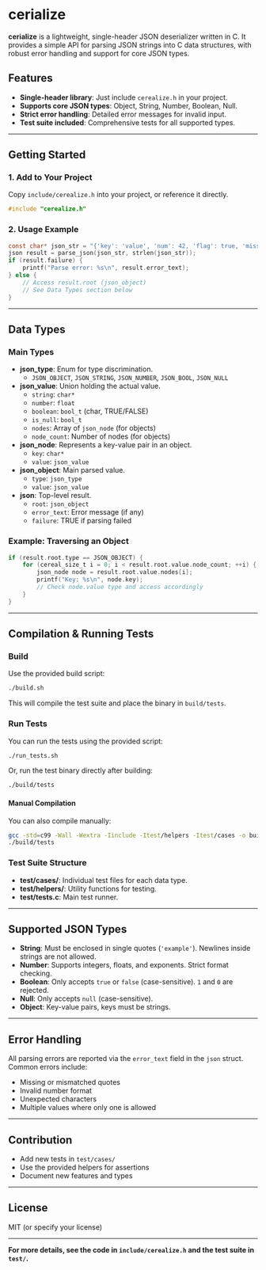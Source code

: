 # cerialize

**cerialize** is a lightweight, single-header JSON deserializer written in C. It provides a simple API for parsing JSON strings into C data structures, with robust error handling and support for core JSON types.

## Features

- **Single-header library**: Just include `cerealize.h` in your project.
- **Supports core JSON types**: Object, String, Number, Boolean, Null.
- **Strict error handling**: Detailed error messages for invalid input.
- **Test suite included**: Comprehensive tests for all supported types.

---

## Getting Started

### 1. Add to Your Project

Copy `include/cerealize.h` into your project, or reference it directly.

```c
#include "cerealize.h"
```

### 2. Usage Example

```c
const char* json_str = "{'key': 'value', 'num': 42, 'flag': true, 'missing': null}";
json result = parse_json(json_str, strlen(json_str));
if (result.failure) {
    printf("Parse error: %s\n", result.error_text);
} else {
    // Access result.root (json_object)
    // See Data Types section below
}
```

---

## Data Types

### Main Types

- **json_type**: Enum for type discrimination.
  - `JSON_OBJECT`, `JSON_STRING`, `JSON_NUMBER`, `JSON_BOOL`, `JSON_NULL`
- **json_value**: Union holding the actual value.
  - `string`: `char*`
  - `number`: `float`
  - `boolean`: `bool_t` (char, TRUE/FALSE)
  - `is_null`: `bool_t`
  - `nodes`: Array of `json_node` (for objects)
  - `node_count`: Number of nodes (for objects)
- **json_node**: Represents a key-value pair in an object.
  - `key`: `char*`
  - `value`: `json_value`
- **json_object**: Main parsed value.
  - `type`: `json_type`
  - `value`: `json_value`
- **json**: Top-level result.
  - `root`: `json_object`
  - `error_text`: Error message (if any)
  - `failure`: TRUE if parsing failed

### Example: Traversing an Object

```c
if (result.root.type == JSON_OBJECT) {
    for (cereal_size_t i = 0; i < result.root.value.node_count; ++i) {
        json_node node = result.root.value.nodes[i];
        printf("Key: %s\n", node.key);
        // Check node.value type and access accordingly
    }
}
```

---

## Compilation & Running Tests

### Build


Use the provided build script:

```bash
./build.sh
```

This will compile the test suite and place the binary in `build/tests`.

### Run Tests

You can run the tests using the provided script:

```bash
./run_tests.sh
```

Or, run the test binary directly after building:

```bash
./build/tests
```

#### Manual Compilation

You can also compile manually:

```bash
gcc -std=c99 -Wall -Wextra -Iinclude -Itest/helpers -Itest/cases -o build/tests test/tests.c test/helpers/test_output_helper.c -g
./build/tests
```

### Test Suite Structure

- **test/cases/**: Individual test files for each data type.
- **test/helpers/**: Utility functions for testing.
- **test/tests.c**: Main test runner.

---

## Supported JSON Types

- **String**: Must be enclosed in single quotes (`'example'`). Newlines inside strings are not allowed.
- **Number**: Supports integers, floats, and exponents. Strict format checking.
- **Boolean**: Only accepts `true` or `false` (case-sensitive). `1` and `0` are rejected.
- **Null**: Only accepts `null` (case-sensitive).
- **Object**: Key-value pairs, keys must be strings.

---

## Error Handling

All parsing errors are reported via the `error_text` field in the `json` struct. Common errors include:

- Missing or mismatched quotes
- Invalid number format
- Unexpected characters
- Multiple values where only one is allowed

---

## Contribution

- Add new tests in `test/cases/`
- Use the provided helpers for assertions
- Document new features and types

---

## License

MIT (or specify your license)

---

**For more details, see the code in `include/cerealize.h` and the test suite in `test/`.**
